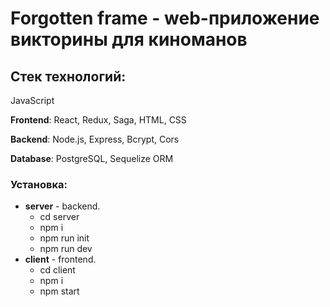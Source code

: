 # Forgotten frame - web-приложение викторины для киноманов

## Стек технологий:
JavaScript

**Frontend**: React, Redux, Saga, HTML, CSS

**Backend**: Node.js, Express, Bcrypt, Cors

**Database**: PostgreSQL, Sequelize ORM

### Установка:
* **server** - backend. 
   * cd server
   * npm i
   * npm run init
   * npm run dev
* **client** - frontend. 
   * cd client 
   * npm i
   * npm start
  
